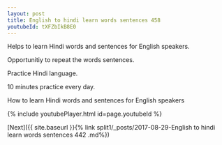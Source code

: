 ```yaml
---
layout: post
title: English to hindi learn words sentences 458 
youtubeId: tXFZbIkB8E0
---
```

 
 
Helps to learn Hindi words and sentences for English speakers.

Opportunitiy to repeat the words sentences. 

Practice Hindi language. 
 
10 minutes practice every day. 
 
How to learn Hindi words and sentences for English speakers 
 
{% include youtubePlayer.html id=page.youtubeId %}
 
 
[Next]({{ site.baseurl }}{% link  split1/_posts/2017-08-29-English to hindi learn words sentences 442 .md%})
 
